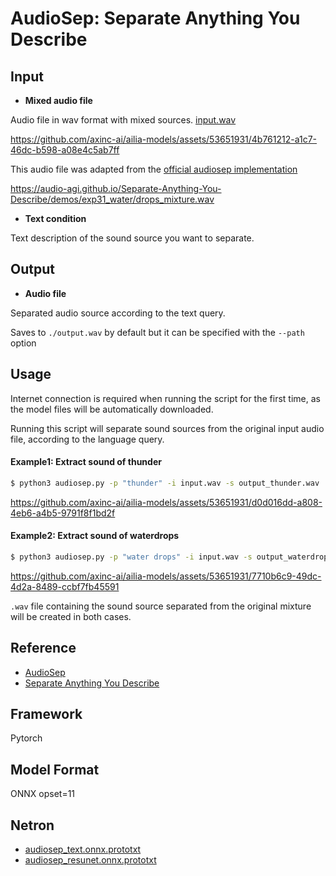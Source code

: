 # AudioSep: Separate Anything You Describe

## Input

* **Mixed audio file**

Audio file in wav format with mixed sources. [input.wav](./input.wav)

https://github.com/axinc-ai/ailia-models/assets/53651931/4b761212-a1c7-46dc-b598-a08e4c5ab7ff

This audio file was adapted from the [official audiosep implementation](https://github.com/Audio-AGI/AudioSep)

https://audio-agi.github.io/Separate-Anything-You-Describe/demos/exp31_water/drops_mixture.wav

* **Text condition**

Text description of the sound source you want to separate.

## Output

* **Audio file**

Separated audio source according to the text query.

Saves to ```./output.wav``` by default but it can be specified with the ```--path``` option 

## Usage
Internet connection is required when running the script for the first time, as the model files will be automatically downloaded.

Running this script will separate sound sources from the original input audio file, according to the language query.

#### Example1: Extract sound of thunder
```bash
$ python3 audiosep.py -p "thunder" -i input.wav -s output_thunder.wav
```
https://github.com/axinc-ai/ailia-models/assets/53651931/d0d016dd-a808-4eb6-a4b5-9791f8f1bd2f

#### Example2: Extract sound of waterdrops
```bash
$ python3 audiosep.py -p "water drops" -i input.wav -s output_waterdrops.wav
```
https://github.com/axinc-ai/ailia-models/assets/53651931/7710b6c9-49dc-4d2a-8489-ccbf7fb45591

```.wav``` file containing the sound source separated from the original mixture will be created in both cases.

## Reference

* [AudioSep](https://github.com/Audio-AGI/AudioSep)
* [Separate Anything You Describe](https://audio-agi.github.io/Separate-Anything-You-Describe/)

## Framework

Pytorch

## Model Format

ONNX opset=11

## Netron

* [audiosep_text.onnx.prototxt](https://netron.app/?url=https://storage.googleapis.com/ailia-models/audiosep/audiosep_text.onnx.prototxt)
* [audiosep_resunet.onnx.prototxt](https://netron.app/?url=https://storage.googleapis.com/ailia-models/audiosep/audiosep_resunet.onnx.prototxt)



